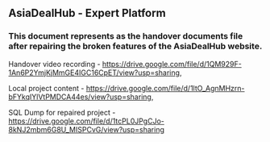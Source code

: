 ## AsiaDealHub - Expert Platform
### This document represents as the handover documents file after repairing the broken features of the AsiaDealHub website.

Handover video recording - https://drive.google.com/file/d/1QM929F-1An6P2YmjKjMmGE4IGC16CpET/view?usp=sharing,

Local project content - https://drive.google.com/file/d/1ltO_AgnMHzrn-bFYkqIYlVtPMDCA44es/view?usp=sharing,

SQL Dump for repaired project - https://drive.google.com/file/d/1tcPL0JPgCJo-8kNJ2mbm6G8U_MISPCvG/view?usp=sharing

